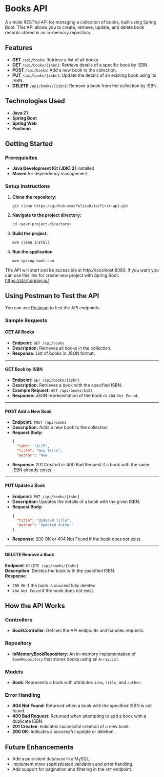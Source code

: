 # Books API

A simple RESTful API for managing a collection of books, built using Spring Boot. This API allows you to create, retrieve, update, and delete book records stored in an in-memory repository.

## Features
- **GET** `/api/books`: Retrieve a list of all books.
- **GET** `/api/books/{isbn}`: Retrieve details of a specific book by ISBN.
- **POST** `/api/books`: Add a new book to the collection.
- **PUT** `/api/books/{isbn}`: Update the details of an existing book using its ISBN.
- **DELETE** `/api/books/{isbn}`: Remove a book from the collection by ISBN.

## Technologies Used
- **Java 21**
- **Spring Boot**
- **Spring Web**
- **Postman**

## Getting Started

### Prerequisites
- **Java Development Kit (JDK) 21** installed
- **Maven** for dependency management

### Setup Instructions
1. **Clone the repository:**
   ```bash
   git clone https://github.com/YuliiaBi1a/first-api.git
2. **Navigate to the project directory:**
    ```bash
   cd <your-project-directory>
3. **Build the project:**
    ```bash
   mvn clean install
4. **Run the application**
    ```bash
    mvn spring-boot:run

The API will start and be accessible at http://localhost:8080.
If you want you can use this link for create new project with Spring Boot: https://start.spring.io/

## Using Postman to Test the API
You can use [Postman](https://www.postman.com/) to test the API endpoints.

### Sample Requests

#### GET All Books
- **Endpoint:** `GET /api/books`
- **Description:** Retrieves all books in the collection.
- **Response:** List of books in JSON format.

---

#### GET Book by ISBN
- **Endpoint:** `GET /api/books/{isbn}`
- **Description:** Retrieves a book with the specified ISBN.
- **Example Request:** `GET /api/books/A123`
- **Response:** JSON representation of the book or `404 Not Found`.

---

#### POST Add a New Book
- **Endpoint:** `POST /api/books`
- **Description:** Adds a new book to the collection.
- **Request Body:**
  ```json
  {
    "isbn": "A125",
    "title": "New Title",
    "author": "New
  
- **Response:** 201 Created or 400 Bad Request if a book with the same ISBN already exists.

---

#### PUT Update a Book
- **Endpoint:** `PUT /api/books/{isbn}`
- **Description:** Updates the details of a book with the given ISBN.
- **Request Body:**
  ```json
  {
    "title": "Updated Title",
    "author": "Updated Author"
  }
- **Response:** 200 OK or 404 Not Found if the book does not exist.

---

#### DELETE Remove a Book

**Endpoint**: `DELETE /api/books/{isbn}`  
**Description**: Deletes the book with the specified ISBN.  
**Response**:
- `200 OK` if the book is successfully deleted.
- `404 Not Found` if the book does not exist.

## How the API Works

### Controllers
- **BookController**: Defines the API endpoints and handles requests.

### Repository
- **InMemoryBookRepository**: An in-memory implementation of `BookRepository` that stores books using an `ArrayList`.

### Models
- **Book**: Represents a book with attributes `isbn`, `title`, and `author`.

### Error Handling
- **404 Not Found**: Returned when a book with the specified ISBN is not found.
- **400 Bad Request**: Returned when attempting to add a book with a duplicate ISBN.
- **201 Created**: Indicates successful creation of a new book.
- **200 OK**: Indicates a successful update or deletion.

## Future Enhancements
- Add a persistent database like MySQL.
- Implement more sophisticated validation and error handling.
- Add support for pagination and filtering in the `GET` endpoint.

